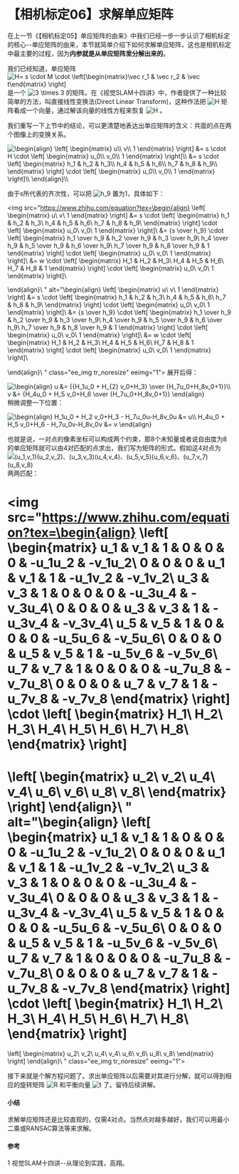 # 【相机标定06】求解单应矩阵

在上一节《【相机标定05】单应矩阵的由来》中我们已经一步一步认识了相机标定的核心--单应矩阵的由来，本节就简单介绍下如何求解单应矩阵，这也是相机标定中最主要的过程，因为**内参就是从单应矩阵里分解出来的**。

我们已经知道，单应矩阵 <img src="https://www.zhihu.com/equation?tex=H= s \cdot M \cdot \left[\begin{matrix}\vec r_1 & \vec r_2 & \vec t\end{matrix} \right]" alt="H= s \cdot M \cdot \left[\begin{matrix}\vec r_1 & \vec r_2 & \vec t\end{matrix} \right]" class="ee_img tr_noresize" eeimg="1">  是一个 <img src="https://www.zhihu.com/equation?tex=3 \times 3" alt="3 \times 3" class="ee_img tr_noresize" eeimg="1"> 的矩阵。在《视觉SLAM十四讲》中，作者提供了一种比较简单的方法，叫直接线性变换法(Direct Linear Transform)，这种作法把 <img src="https://www.zhihu.com/equation?tex=H" alt="H" class="ee_img tr_noresize" eeimg="1"> 矩阵看成一个向量，通过解该向量的线性方程来恢复 <img src="https://www.zhihu.com/equation?tex=H" alt="H" class="ee_img tr_noresize" eeimg="1"> 。

我们重写一下上节中的结论，可以更清楚地表达出单应矩阵的含义：共面的点在两个图像上的变换关系。

<img src="https://www.zhihu.com/equation?tex=\begin{align}
\left[
\begin{matrix}
u\\
v\\
1
\end{matrix}
\right]
&= s \cdot H \cdot
\left[
\begin{matrix}
u_0\\
v_0\\
1
\end{matrix}
\right]\\
&=
s \cdot 
\left[
\begin{matrix}
h_1 & h_2 & h_3\\
h_4 & h_5 & h_6\\
h_7 & h_8 & h_9\\
\end{matrix}
\right]
\cdot
\left[
\begin{matrix}
u_0\\
v_0\\
1
\end{matrix}
\right]\\
\end{align}\\
" alt="\begin{align}
\left[
\begin{matrix}
u\\
v\\
1
\end{matrix}
\right]
&= s \cdot H \cdot
\left[
\begin{matrix}
u_0\\
v_0\\
1
\end{matrix}
\right]\\
&=
s \cdot 
\left[
\begin{matrix}
h_1 & h_2 & h_3\\
h_4 & h_5 & h_6\\
h_7 & h_8 & h_9\\
\end{matrix}
\right]
\cdot
\left[
\begin{matrix}
u_0\\
v_0\\
1
\end{matrix}
\right]\\
\end{align}\\
" class="ee_img tr_noresize" eeimg="1">

由于s所代表的齐次性，可以把 <img src="https://www.zhihu.com/equation?tex=h_9" alt="h_9" class="ee_img tr_noresize" eeimg="1"> 置为1，具体如下：

<img src="https://www.zhihu.com/equation?tex=\begin{align}
\left[
\begin{matrix}
u\\
v\\
1
\end{matrix}
\right]
&=
s \cdot 
\left[
\begin{matrix}
h_1 & h_2 & h_3\\
h_4 & h_5 & h_6\\
h_7 & h_8 & h_9\\
\end{matrix}
\right]
\cdot
\left[
\begin{matrix}
u_0\\
v_0\\
1
\end{matrix}
\right]\\
&=
{s \over h_9}
\cdot 
\left[
\begin{matrix}
h_1 \over h_9 & h_2 \over h_9 & h_3 \over h_9\\
h_4 \over h_9 & h_5 \over h_9 & h_6 \over h_9\\
h_7 \over h_9 & h_8 \over h_9 & 1
\end{matrix}
\right]
\cdot
\left[
\begin{matrix}
u_0\\
v_0\\
1
\end{matrix}
\right]\\
&=
w \cdot
\left[
\begin{matrix}
H_1 & H_2 & H_3\\
H_4 & H_5 & H_6\\
H_7 & H_8 & 1
\end{matrix}
\right]
\cdot
\left[
\begin{matrix}
u_0\\
v_0\\
1
\end{matrix}
\right]\\

\end{align}\\
" alt="\begin{align}
\left[
\begin{matrix}
u\\
v\\
1
\end{matrix}
\right]
&=
s \cdot 
\left[
\begin{matrix}
h_1 & h_2 & h_3\\
h_4 & h_5 & h_6\\
h_7 & h_8 & h_9\\
\end{matrix}
\right]
\cdot
\left[
\begin{matrix}
u_0\\
v_0\\
1
\end{matrix}
\right]\\
&=
{s \over h_9}
\cdot 
\left[
\begin{matrix}
h_1 \over h_9 & h_2 \over h_9 & h_3 \over h_9\\
h_4 \over h_9 & h_5 \over h_9 & h_6 \over h_9\\
h_7 \over h_9 & h_8 \over h_9 & 1
\end{matrix}
\right]
\cdot
\left[
\begin{matrix}
u_0\\
v_0\\
1
\end{matrix}
\right]\\
&=
w \cdot
\left[
\begin{matrix}
H_1 & H_2 & H_3\\
H_4 & H_5 & H_6\\
H_7 & H_8 & 1
\end{matrix}
\right]
\cdot
\left[
\begin{matrix}
u_0\\
v_0\\
1
\end{matrix}
\right]\\

\end{align}\\
" class="ee_img tr_noresize" eeimg="1">
展开后得：

<img src="https://www.zhihu.com/equation?tex=\begin{align}
u &= {{H_1u_0 + H_{2} v_0+H_3} \over {H_7u_0+H_8v_0+1}}\\
v &= {H_4u_0 + H_5 v_0+H_6 \over {H_7u_0+H_8v_0+1}}
\end{align}
" alt="\begin{align}
u &= {{H_1u_0 + H_{2} v_0+H_3} \over {H_7u_0+H_8v_0+1}}\\
v &= {H_4u_0 + H_5 v_0+H_6 \over {H_7u_0+H_8v_0+1}}
\end{align}
" class="ee_img tr_noresize" eeimg="1">
稍微调整一下位置：

<img src="https://www.zhihu.com/equation?tex=\begin{align}
H_1u_0 + H_2 v_0+H_3 - H_7u_0u-H_8v_0u &= u\\
H_4u_0 + H_5 v_0+H_6 - H_7u_0v-H_8v_0v &= v
\end{align}
" alt="\begin{align}
H_1u_0 + H_2 v_0+H_3 - H_7u_0u-H_8v_0u &= u\\
H_4u_0 + H_5 v_0+H_6 - H_7u_0v-H_8v_0v &= v
\end{align}
" class="ee_img tr_noresize" eeimg="1">


也就是说，一对点的像素坐标可以构成两个约束，那8个未知量或者说自由度为8的单应矩阵就可以由4对匹配的点求出，我们写为矩阵的形式。假如这4对点为 <img src="https://www.zhihu.com/equation?tex=(u_1,v_1)(u_2,v_2)、(u_3,v_3)(u_4,v_4)、(u_5,v_5)(u_6,v_6)、(u_7,v_7)(u_8,v_8)" alt="(u_1,v_1)(u_2,v_2)、(u_3,v_3)(u_4,v_4)、(u_5,v_5)(u_6,v_6)、(u_7,v_7)(u_8,v_8)" class="ee_img tr_noresize" eeimg="1"> 两两匹配：

<img src="https://www.zhihu.com/equation?tex=\begin{align} 
\left[
\begin{matrix}
u_1 & v_1 & 1 & 0 & 0 & 0 & -u_1u_2 & -v_1u_2\\
0 & 0 & 0 & u_1 & v_1 & 1 & -u_1v_2 & -v_1v_2\\
u_3 & v_3 & 1 & 0 & 0 & 0 & -u_3u_4 & -v_3u_4\\
0 & 0 & 0 & u_3 & v_3 & 1 & -u_3v_4 & -v_3v_4\\
u_5 & v_5 & 1 & 0 & 0 & 0 & -u_5u_6 & -v_5u_6\\
0 & 0 & 0 & u_5 & v_5 & 1 & -u_5v_6 & -v_5v_6\\
u_7 & v_7 & 1 & 0 & 0 & 0 & -u_7u_8 & -v_7u_8\\
0 & 0 & 0 & u_7 & v_7 & 1 & -u_7v_8 & -v_7v_8
\end{matrix}
\right]
\cdot
\left[
\begin{matrix}
H_1\\
H_2\\
H_3\\
H_4\\
H_5\\
H_6\\
H_7\\
H_8\\
\end{matrix}
\right]
=
\left[
\begin{matrix}
u_2\\
v_2\\
u_4\\
v_4\\
u_6\\
v_6\\
u_8\\
v_8\\
\end{matrix}
\right]
\end{align}\\
" alt="\begin{align} 
\left[
\begin{matrix}
u_1 & v_1 & 1 & 0 & 0 & 0 & -u_1u_2 & -v_1u_2\\
0 & 0 & 0 & u_1 & v_1 & 1 & -u_1v_2 & -v_1v_2\\
u_3 & v_3 & 1 & 0 & 0 & 0 & -u_3u_4 & -v_3u_4\\
0 & 0 & 0 & u_3 & v_3 & 1 & -u_3v_4 & -v_3v_4\\
u_5 & v_5 & 1 & 0 & 0 & 0 & -u_5u_6 & -v_5u_6\\
0 & 0 & 0 & u_5 & v_5 & 1 & -u_5v_6 & -v_5v_6\\
u_7 & v_7 & 1 & 0 & 0 & 0 & -u_7u_8 & -v_7u_8\\
0 & 0 & 0 & u_7 & v_7 & 1 & -u_7v_8 & -v_7v_8
\end{matrix}
\right]
\cdot
\left[
\begin{matrix}
H_1\\
H_2\\
H_3\\
H_4\\
H_5\\
H_6\\
H_7\\
H_8\\
\end{matrix}
\right]
=
\left[
\begin{matrix}
u_2\\
v_2\\
u_4\\
v_4\\
u_6\\
v_6\\
u_8\\
v_8\\
\end{matrix}
\right]
\end{align}\\
" class="ee_img tr_noresize" eeimg="1">

接下来就是个解方程问题了。求出单应矩阵以后需要对其进行分解，就可以得到相应的旋转矩阵 <img src="https://www.zhihu.com/equation?tex=R" alt="R" class="ee_img tr_noresize" eeimg="1">  和平衡向量 <img src="https://www.zhihu.com/equation?tex=t" alt="t" class="ee_img tr_noresize" eeimg="1"> 了。留待后续讲解。

#### 小结

求解单应矩阵还是比较直观的，仅需4对点。当然点对越多越好，我们可以用最小二乘或RANSAC算法等来求解。

#### 参考

1 视觉SLAM十四讲--从理论到实践，高翔。

